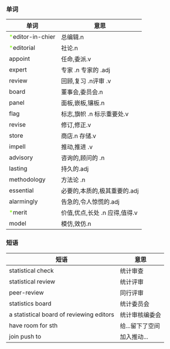 ### 单词
|单词|意思|
|---|---|
|<font color=Chartreuse> *</font>editor-in-chier|总编辑.n|
|<font color=Chartreuse> *</font>editorial|社论.n|
|appoint|任命,委派.v|
|expert|专家 .n 专家的 .adj|
|review|回顾,复习 .n评审 .v|
|board|董事会,委员会.n|
|panel|面板,嵌板,镶板.n|
|flag|标志,旗帜 .n 标示重要处.v|
|revise|修订,修正.v|
|store|商店.n 存储.v|
|impell|推动,推进 .v|
|advisory|咨询的,顾问的 .n|
|lasting|持久的.adj|
|methodology|方法论 .n|
|essential|必要的,本质的,极其重要的.adj|
|alarmingly|告急的,令人惊慌的.adj|
|<font color=Chartreuse> *</font>merit|价值,优点,长处 .n 应得,值得.v|
|model|模仿,效仿.n|


### 短语
|短语|意思|
|---|---|
|statistical check|统计审查|
|statistical review|统计评审|
|peer-review|同行评审|
|statistics board|统计委员会|
|a statistical board of reviewing editors|统计审核编委会|
|have room for sth|给...留下了空间|
|join push to |加入推动...|

